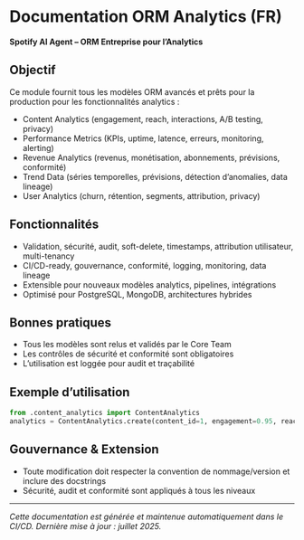 # Documentation ORM Analytics (FR)

**Spotify AI Agent – ORM Entreprise pour l’Analytics**

## Objectif
Ce module fournit tous les modèles ORM avancés et prêts pour la production pour les fonctionnalités analytics :
- Content Analytics (engagement, reach, interactions, A/B testing, privacy)
- Performance Metrics (KPIs, uptime, latence, erreurs, monitoring, alerting)
- Revenue Analytics (revenus, monétisation, abonnements, prévisions, conformité)
- Trend Data (séries temporelles, prévisions, détection d’anomalies, data lineage)
- User Analytics (churn, rétention, segments, attribution, privacy)

## Fonctionnalités
- Validation, sécurité, audit, soft-delete, timestamps, attribution utilisateur, multi-tenancy
- CI/CD-ready, gouvernance, conformité, logging, monitoring, data lineage
- Extensible pour nouveaux modèles analytics, pipelines, intégrations
- Optimisé pour PostgreSQL, MongoDB, architectures hybrides

## Bonnes pratiques
- Tous les modèles sont relus et validés par le Core Team
- Les contrôles de sécurité et conformité sont obligatoires
- L’utilisation est loggée pour audit et traçabilité

## Exemple d’utilisation
```python
from .content_analytics import ContentAnalytics
analytics = ContentAnalytics.create(content_id=1, engagement=0.95, reach=10000)
```

## Gouvernance & Extension
- Toute modification doit respecter la convention de nommage/version et inclure des docstrings
- Sécurité, audit et conformité sont appliqués à tous les niveaux

---
*Cette documentation est générée et maintenue automatiquement dans le CI/CD. Dernière mise à jour : juillet 2025.*

